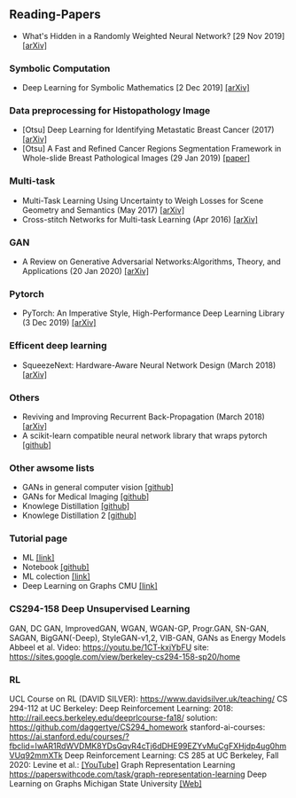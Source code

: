 ## Reading-Papers
- What's Hidden in a Randomly Weighted Neural Network? [29 Nov 2019] [[arXiv]](https://arxiv.org/abs/1911.13299v1) 
### Symbolic Computation
- Deep Learning for Symbolic Mathematics [2 Dec 2019] [[arXiv]](https://arxiv.org/abs/1912.01412v1)
### Data preprocessing for Histopathology Image
- [Otsu] Deep Learning for Identifying Metastatic Breast Cancer (2017) [[arXiv]](https://arxiv.org/pdf/1606.05718.pdf)
- [Otsu] A Fast and Refined Cancer Regions Segmentation Framework in Whole-slide Breast Pathological Images (29 Jan 2019) [[paper]](https://www.nature.com/articles/s41598-018-37492-9)
### Multi-task
- Multi-Task Learning Using Uncertainty to Weigh Losses for Scene Geometry and Semantics (May 2017) [[arXiv]](https://arxiv.org/pdf/1705.07115.pdf)
- Cross-stitch Networks for Multi-task Learning (Apr 2016) [[arXiv]](https://arxiv.org/abs/1604.03539)
### GAN
- A Review on Generative Adversarial Networks:Algorithms, Theory, and Applications (20 Jan 2020) [[arXiv]](https://arxiv.org/pdf/2001.06937.pdf)
### Pytorch
- PyTorch: An Imperative Style, High-Performance Deep Learning Library (3 Dec 2019) [[arXiv]](https://arxiv.org/abs/1912.01703)
### Efficent deep learning
- SqueezeNext: Hardware-Aware Neural Network Design (March 2018) [[arXiv]](https://arxiv.org/abs/1803.10615)
### Others
- Reviving and Improving Recurrent Back-Propagation (March 2018) [[arXiv]](https://arxiv.org/abs/1803.06396)
- A scikit-learn compatible neural network library that wraps pytorch [[github]](https://github.com/skorch-dev/skorch?fbclid=IwAR3euZYNFNvwEo5Mm-c1_FI2s2k1khjbZSuJxKywSwgmu6-a6hpbCCehoRs)
### Other awsome lists
- GANs in general computer vision [[github]](https://github.com/nightrome/really-awesome-gan)
- GANs for Medical Imaging [[github]](https://github.com/xinario/awesome-gan-for-medical-imaging)
- Knowlege Distillation [[github]](https://github.com/dkozlov/awesome-knowledge-distillation)
- Knowlege Distillation 2 [[github]](https://github.com/FLHonker/Awesome-Knowledge-Distillation)
### Tutorial page
- ML [[link]](https://madewithml.com/topics/)
- Notebook [[github]](https://github.com/jupyter/jupyter/wiki/A-gallery-of-interesting-Jupyter-Notebooks)
- ML colection [[link]](https://madewithml.com/collections/)
- Deep Learning on Graphs CMU [[link]](http://cse.msu.edu/~mayao4/dlg_book/?fbclid=IwAR1mf-lfpS1fZmjEEsPFSTPkxHBzp6zWxkYANwn-w04wJCxm4h_A5OikgmU)

### CS294-158 Deep Unsupervised Learning
GAN, DC GAN, ImprovedGAN, WGAN, WGAN-GP, Progr.GAN, SN-GAN, SAGAN, BigGAN(-Deep), StyleGAN-v1,2, VIB-GAN, GANs as Energy Models
Abbeel et al.
Video: https://youtu.be/1CT-kxjYbFU
site: https://sites.google.com/view/berkeley-cs294-158-sp20/home

### RL
UCL Course on RL (DAVID SILVER): https://www.davidsilver.uk/teaching/
CS 294-112 at UC Berkeley: Deep Reinforcement Learning: 2018: http://rail.eecs.berkeley.edu/deeprlcourse-fa18/
solution: https://github.com/daggertye/CS294_homework
stanford-ai-courses: https://ai.stanford.edu/courses/?fbclid=IwAR1RdWVDMK8YDsGqvR4cTj6dDHE99EZYvMuCgFXHjdp4ug0hmVUq92mmXTk
Deep Reinforcement Learning: CS 285 at UC Berkeley, Fall 2020: Levine et al.: [[YouTube]](https://www.youtube.com/playlist?list=PL_iWQOsE6TfURIIhCrlt-wj9ByIVpbfGc&fbclid=IwAR3hJKa_vW3pOMVbAnfUFnzm0IJUAV7fzLMpt02ln1jXkfnJS3dbo0j5qM4)
Graph Representation Learning https://paperswithcode.com/task/graph-representation-learning
Deep Learning on Graphs Michigan State University [[Web]](http://cse.msu.edu/~mayao4/dlg_book/?fbclid=IwAR1q1eUTHeGMJ4nXMfIGUN1KTdFarDEDPvq2dXz495CjPsFjTvrajJvMKsg)
